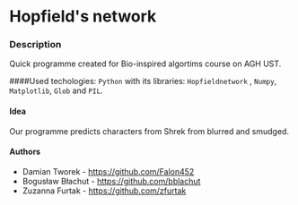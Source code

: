 # Hopfield's network

### Description 
Quick programme created for Bio-inspired algortims course on AGH UST.

####Used techologies: 
`Python` with its libraries: `Hopfieldnetwork` , `Numpy`, `Matplotlib`, `Glob` and `PIL`.

#### Idea
Our programme predicts characters from Shrek from blurred and smudged.


#### Authors
- Damian Tworek - https://github.com/Falon452
- Bogusław Błachut - https://github.com/bblachut
- Zuzanna Furtak - https://github.com/zfurtak
